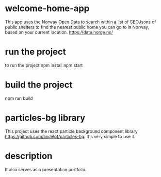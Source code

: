 # welcome-home-app
This app uses the Norway Open Data to search within a list of GEOJsons of public shelters to find the nearest public home you can go to in Norway, based on your current location.
https://data.norge.no/

# run the project
to run the project
npm install
npm start

# build the project
npm run build

# particles-bg library

This project uses the react particle background component library https://github.com/lindelof/particles-bg. It's very simple to use it.

# description

It also serves as a presentation portfolio.
